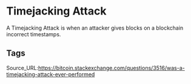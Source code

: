 # Timejacking Attack
A Timejacking Attack is when an attacker gives blocks on a blockchain incorrect timestamps.
## Tags
Source_URL:https://bitcoin.stackexchange.com/questions/3516/was-a-timejacking-attack-ever-performed
